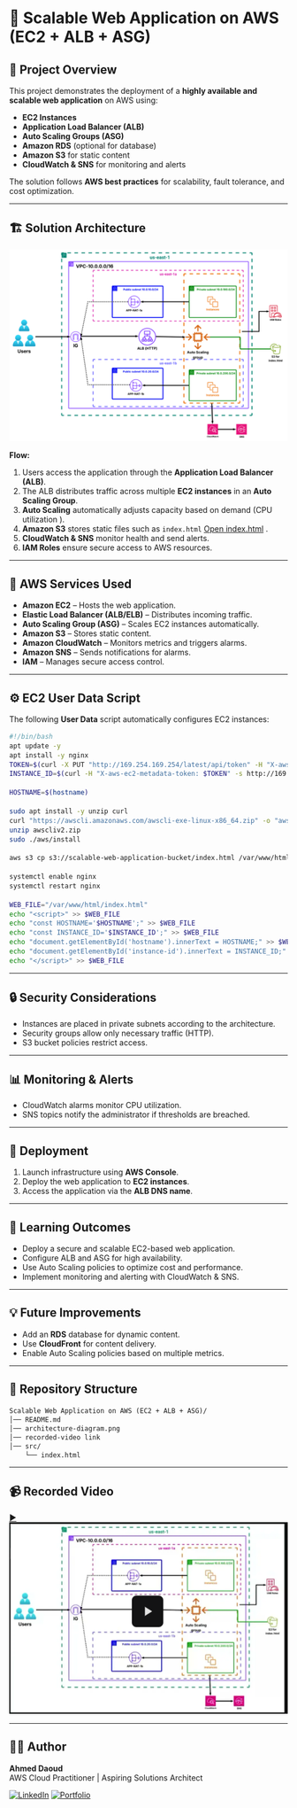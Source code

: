 # 🚀 Scalable Web Application on AWS (EC2 + ALB + ASG)

## 📌 Project Overview
This project demonstrates the deployment of a **highly available and scalable web application** on AWS using:

- **EC2 Instances**
- **Application Load Balancer (ALB)**
- **Auto Scaling Groups (ASG)**
- **Amazon RDS** (optional for database)
- **Amazon S3** for static content
- **CloudWatch & SNS** for monitoring and alerts

The solution follows **AWS best practices** for scalability, fault tolerance, and cost optimization.

---

## 🏗️ Solution Architecture
![Architecture Diagram](architecture-diagram.png)

**Flow:**
1. Users access the application through the **Application Load Balancer (ALB)**.
2. The ALB distributes traffic across multiple **EC2 instances** in an **Auto Scaling Group**.
3. **Auto Scaling** automatically adjusts capacity based on demand (CPU utilization ).
4. **Amazon S3** stores static files such as `index.html` [Open index.html](src/index.html) .
5. **CloudWatch & SNS** monitor health and send alerts.
6. **IAM Roles** ensure secure access to AWS resources.

---

## 🔧 AWS Services Used
- **Amazon EC2** – Hosts the web application. 
- **Elastic Load Balancer (ALB/ELB)** – Distributes incoming traffic.  
- **Auto Scaling Group (ASG)** – Scales EC2 instances automatically.  
- **Amazon S3** – Stores static content.  
- **Amazon CloudWatch** – Monitors metrics and triggers alarms.  
- **Amazon SNS** – Sends notifications for alarms.  
- **IAM** – Manages secure access control.  

---

## ⚙️ EC2 User Data Script
The following **User Data** script automatically configures EC2 instances:

```bash
#!/bin/bash
apt update -y
apt install -y nginx
TOKEN=$(curl -X PUT "http://169.254.169.254/latest/api/token" -H "X-aws-ec2-metadata-token-ttl-seconds: 21600")
INSTANCE_ID=$(curl -H "X-aws-ec2-metadata-token: $TOKEN" -s http://169.254.169.254/latest/meta-data/instance-id)

HOSTNAME=$(hostname)

sudo apt install -y unzip curl
curl "https://awscli.amazonaws.com/awscli-exe-linux-x86_64.zip" -o "awscliv2.zip"
unzip awscliv2.zip
sudo ./aws/install

aws s3 cp s3://scalable-web-application-bucket/index.html /var/www/html/index.html --region us-east-1

systemctl enable nginx
systemctl restart nginx

WEB_FILE="/var/www/html/index.html"
echo "<script>" >> $WEB_FILE
echo "const HOSTNAME='$HOSTNAME';" >> $WEB_FILE
echo "const INSTANCE_ID='$INSTANCE_ID';" >> $WEB_FILE
echo "document.getElementById('hostname').innerText = HOSTNAME;" >> $WEB_FILE
echo "document.getElementById('instance-id').innerText = INSTANCE_ID;" >> $WEB_FILE
echo "</script>" >> $WEB_FILE
```

---

## 🔒 Security Considerations
- Instances are placed in private subnets according to the architecture.
- Security groups allow only necessary traffic (HTTP).
- S3 bucket policies restrict access.

---

## 📊 Monitoring & Alerts
- CloudWatch alarms monitor CPU utilization.
- SNS topics notify the administrator if thresholds are breached.

---

## 🚀 Deployment
1. Launch infrastructure using **AWS Console**.  
2. Deploy the web application to **EC2 instances**.  
3. Access the application via the **ALB DNS name**.

---

## 🎯 Learning Outcomes
- Deploy a secure and scalable EC2-based web application.  
- Configure ALB and ASG for high availability.  
- Use Auto Scaling policies to optimize cost and performance.  
- Implement monitoring and alerting with CloudWatch & SNS.

---

## 💡 Future Improvements
- Add an **RDS** database for dynamic content.  
- Use **CloudFront** for content delivery.  
- Enable Auto Scaling policies based on multiple metrics.

---

## 📂 Repository Structure
```
Scalable Web Application on AWS (EC2 + ALB + ASG)/
│── README.md
│── architecture-diagram.png
│── recorded-video link
│── src/
    └── index.html
```

---

## 📹 Recorded Video
[▶️![Watch the demo](thumbnail.png)](https://drive.google.com/file/d/1fFyjdXlfiYKLiRxbyZLgfncl25sTbtoQ/view?usp=sharing)

---

## 👨‍💻 Author
**Ahmed Daoud**  
AWS Cloud Practitioner | Aspiring Solutions Architect  

[![LinkedIn](https://img.shields.io/badge/LinkedIn-Profile-blue?logo=linkedin&logoColor=white)](https://www.linkedin.com/in/ahmedmohameddaoud/)
[![Portfolio](https://img.shields.io/badge/Portfolio-Website-green?logo=firefox&logoColor=white)](https://ahmedmodaoud.github.io/)


